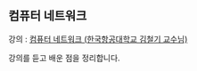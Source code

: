 ## 컴퓨터 네트워크

강의 : [컴퓨터 네트워크 (한국항공대학교 김철기 교수님)](http://www.kocw.net/home/search/kemView.do?kemId=1159726)

강의를 듣고 배운 점을 정리합니다.
